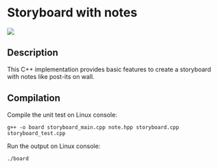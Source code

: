 # Storyboard with notes
![](https://www.post-it.com/wps/wcm/connect/48f92bbc-574b-441c-85c4-29635b3f0797/2-1-56-storyboarding_rG-57_Columns-290-1-storyboarding-tile.jpg?MOD=AJPERES&CACHEID=ROOTWORKSPACE-48f92bbc-574b-441c-85c4-29635b3f0797-ma.AESq)

## Description
This C++ implementation provides basic features to create a storyboard with notes like post-its on wall.

## Compilation
Compile the unit test on Linux console:

`g++ -o board storyboard_main.cpp note.hpp storyboard.cpp storyboard_test.cpp`

Run the output on Linux console:

`./board`
